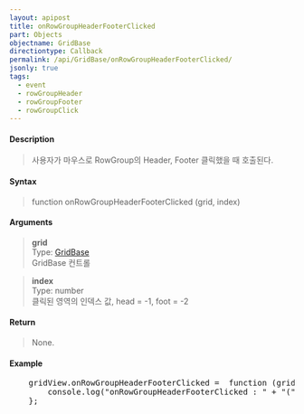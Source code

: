 ```yaml
---
layout: apipost
title: onRowGroupHeaderFooterClicked
part: Objects
objectname: GridBase
directiontype: Callback
permalink: /api/GridBase/onRowGroupHeaderFooterClicked/
jsonly: true
tags:
  - event
  - rowGroupHeader
  - rowGroupFooter
  - rowGroupClick
---
```



#### Description

> 사용자가 마우스로 RowGroup의 Header, Footer 클릭했을 때 호출된다.  

#### Syntax

> function onRowGroupHeaderFooterClicked (grid, index)  

#### Arguments

> **grid**  
> Type: [GridBase](/api/GridBase/)  
> GridBase 컨트롤  

> **index**  
> Type: number  
> 클릭된 영역의 인덱스 값, head = -1, foot = -2

#### Return

> None.  

#### Example

<pre class="prettyprint">
    gridView.onRowGroupHeaderFooterClicked =  function (grid, index) {
        console.log("onRowGroupHeaderFooterClicked : " + "(" + index + ")")
    };
</pre>

